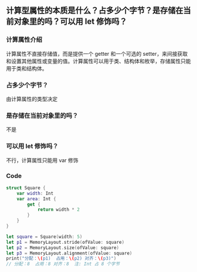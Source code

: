 ## 计算型属性的本质是什么？占多少个字节？是存储在当前对象里的吗？可以用 let 修饰吗？

### 计算属性介绍

计算属性不直接存储值，而是提供一个 getter 和一个可选的 setter，来间接获取和设置其他属性或变量的值。计算属性可以用于类、结构体和枚举，存储属性只能用于类和结构体。

### 占多少个字节？

由计算属性的类型决定

### 是存储在当前对象里的吗？

不是

### 可以用 let 修饰吗？

不行，计算属性只能用 var 修饰



### Code

```swift
struct Square {
    var width: Int
    var area: Int {
        get {
            return width * 2
        }
    }
}

let square = Square(width: 5)
let p1 = MemoryLayout.stride(ofValue: square)
let p2 = MemoryLayout.size(ofValue: square)
let p3 = MemoryLayout.alignment(ofValue: square)
print("分配：\(p1)  占用：\(p2) 对齐：\(p3)")
// 分配：8  占用：8 对齐：8  注: Int 占 8 个字节
```

